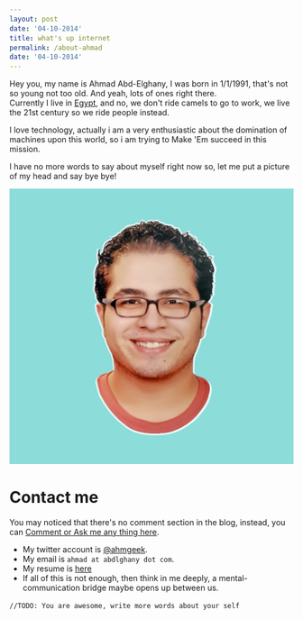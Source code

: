 ```yaml
---
layout: post
date: '04-10-2014'
title: what's up internet
permalink: /about-ahmad
date: '04-10-2014'
---
```


Hey you, my name is Ahmad Abd-Elghany, I was born in 1/1/1991, that's not so young not too old. And yeah, lots of ones right there.<br>Currently I live in
[Egypt](http://www.wikiwand.com/en/Egypt), and no, we don't ride camels to go to work, we live the 21st century so we ride people instead.

I love technology, actually i am a very enthusiastic about the domination of machines upon this world, so i am trying to Make 'Em succeed in this mission.

I have no more words to say about myself right now so, let me put a picture of my head and
say bye bye!

![Ahmad's Head](/images/ahmad/Ahmad.jpg "Ahmad's Head")

# Contact me
You may noticed that there's no comment section in the blog, instead,
you can [Comment or Ask me any thing here](https://github.com/ahmgeek/feedback/issues/new).

* My twitter account is [@ahmgeek](https://twitter.com/ahmgeek).
* My email is <code>ahmad at abdlghany dot com</code>.
* My resume is [here](http://abdlghany.com/resume)
* If all of this is not enough, then think in me deeply, a mental-communication bridge maybe opens up between us.


 <code>//TODO: You are awesome, write more words about your self <br></code>
